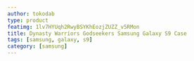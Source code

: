 ```yaml
---
author: tokodab
type: product
featimg: 1lv7HYUqh2RwyBSYKhEozjZUZZ_v5RMon
title: Dynasty Warriors Godseekers Samsung Galaxy S9 Case
tags: [samsung, galaxy, s9]
category: [samsung]
---
```

